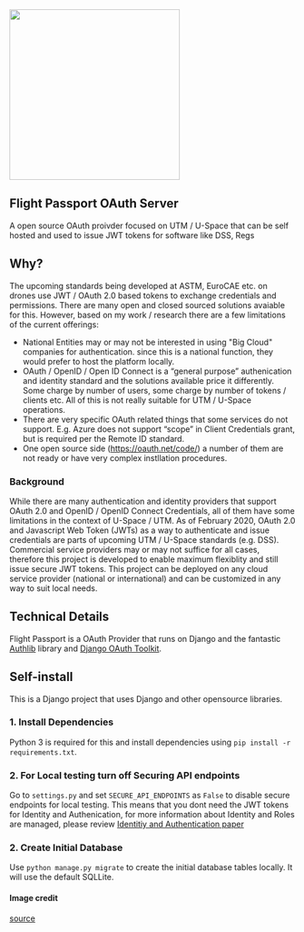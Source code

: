 <img src="https://i.imgur.com/EZPrEEX.png" height="300">

## Flight Passport OAuth Server

A open source OAuth proivder focused on UTM / U-Space that can be self hosted and used to issue JWT tokens for software like DSS, Regs

## Why? 

The upcoming standards being developed at ASTM, EuroCAE etc. on drones use JWT / OAuth 2.0 based tokens to exchange credentials and permissions. There are many open and closed sourced solutions avaiable for this. However, based on my work / research there are a few limitations of the current offerings:
- National Entities may or may not be interested in using "Big Cloud" companies for authentication. since this is a national function, they would prefer to host the platform locally.
- OAuth / OpenID / Open ID Connect is a “general purpose” authenication and identity standard and the solutions available price it differently. Some charge by number of users, some charge by number of tokens / clients etc. All of this is not really suitable for UTM / U-Space operations. 
- There are very specific OAuth related things that some services do not support. E.g. Azure does not support “scope” in Client Credentials grant, but is required per the Remote ID standard. 
- One open source side (https://oauth.net/code/) a number of them are not ready or have very complex instllation procedures. 

### Background 

While there are many authentication and identity providers that support OAuth 2.0 and OpenID / OpenID Connect Credentials, all of them have some limitations in the context of U-Space / UTM. As of February 2020, OAuth 2.0 and Javascript Web Token (JWTs) as a way to authenticate and issue credentials are parts of upcoming UTM / U-Space standards (e.g. DSS). Commercial service providers may or may not suffice for all cases, therefore this project is developed to enable maximum flexiblity and still issue secure JWT tokens. This project can be deployed on any cloud service provider (national or international) and can be customized in any way to suit local needs. 

## Technical Details   
Flight Passport is a OAuth Provider that runs on Django and the fantastic [Authlib](https://authlib.org/) library and [Django OAuth Toolkit](https://github.com/jazzband/django-oauth-toolkit). 


## Self-install
This is a Django project that uses Django and other opensource libraries. 

### 1. Install Dependencies

Python 3 is required for this and install dependencies using `pip install -r requirements.txt`.

### 2. For Local testing turn off Securing API endpoints

Go to `settings.py` and set `SECURE_API_ENDPOINTS` as `False` to disable secure endpoints for local testing. This means that you dont need the JWT tokens for Identity and Authenication, for more information about Identity and Roles are managed, please review [Identitiy and Authentication paper](https://github.com/openskies-sh/aircraftregistry/blob/master/documents/registration-identity-authentication.md) 

### 2. Create Initial Database

Use `python manage.py migrate` to create the initial database tables locally. It will use the default SQLLite.

#### Image credit

[source](https://www.vecteezy.com/free-vector/open)

